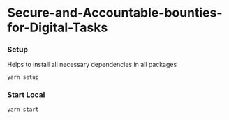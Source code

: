 # Secure-and-Accountable-bounties-for-Digital-Tasks

### Setup
Helps to install all necessary dependencies in all packages
```
yarn setup
```

### Start Local
```
yarn start
```
